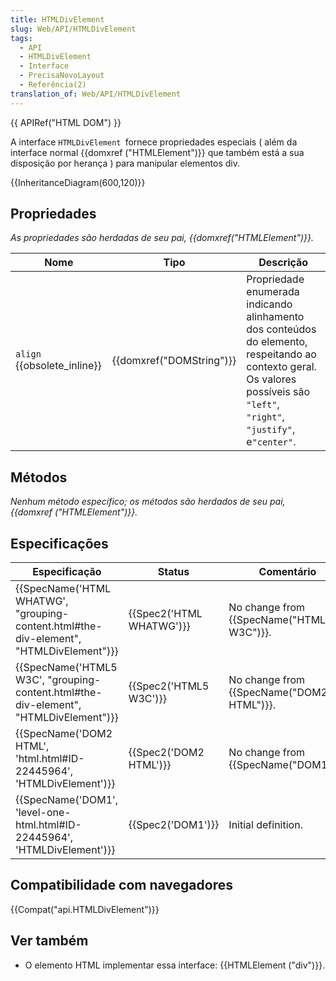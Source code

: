 ```yaml
---
title: HTMLDivElement
slug: Web/API/HTMLDivElement
tags:
  - API
  - HTMLDivElement
  - Interface
  - PrecisaNovoLayout
  - Referência(2)
translation_of: Web/API/HTMLDivElement
---
```

{{ APIRef("HTML DOM") }}

A interface `HTMLDivElement `fornece propriedades especiais ( além da interface normal {{domxref ("HTMLElement")}} que também está a sua disposição por herança ) para manipular elementos div.

{{InheritanceDiagram(600,120)}}

## Propriedades

_As propriedades são herdadas de seu pai, {{domxref("HTMLElement")}}._

| Nome                             | Tipo                             | Descrição                                                                                                                                                                     |
| -------------------------------- | -------------------------------- | ----------------------------------------------------------------------------------------------------------------------------------------------------------------------------- |
| `align` {{obsolete_inline}} | {{domxref("DOMString")}} | Propriedade enumerada indicando alinhamento dos conteúdos do elemento, respeitando ao contexto geral. Os valores possíveis são `"left"`, `"right"`, `"justify"`, e`"center"`. |

## Métodos

_Nenhum método específico; os métodos são herdados de seu pai, {{domxref ("HTMLElement")}}._

## Especificações

| Especificação                                                                                                        | Status                           | Comentário                                       |
| -------------------------------------------------------------------------------------------------------------------- | -------------------------------- | ------------------------------------------------ |
| {{SpecName('HTML WHATWG', "grouping-content.html#the-div-element", "HTMLDivElement")}} | {{Spec2('HTML WHATWG')}} | No change from {{SpecName("HTML5 W3C")}}. |
| {{SpecName('HTML5 W3C', "grouping-content.html#the-div-element", "HTMLDivElement")}}     | {{Spec2('HTML5 W3C')}}     | No change from {{SpecName("DOM2 HTML")}}. |
| {{SpecName('DOM2 HTML', 'html.html#ID-22445964', 'HTMLDivElement')}}                         | {{Spec2('DOM2 HTML')}}     | No change from {{SpecName("DOM1")}}.     |
| {{SpecName('DOM1', 'level-one-html.html#ID-22445964', 'HTMLDivElement')}}                     | {{Spec2('DOM1')}}         | Initial definition.                              |

## Compatibilidade com navegadores

{{Compat("api.HTMLDivElement")}}

##

## Ver também

- O elemento HTML implementar essa interface: {{HTMLElement ("div")}}.
